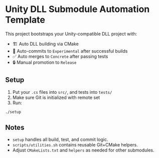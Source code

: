 # Unity DLL Submodule Automation Template

This project bootstraps your Unity-compatible DLL project with:

- 🏗️ Auto DLL building via CMake
- 🚀 Auto-commits to `Experimental` after successful builds
- ✅ Auto merges to `Concrete` after passing tests
- 🔒 Manual promotion to `Release`

## Setup

1. Put your `.cs` files into `src/`, and tests into `tests/`
2. Make sure Git is initialized with remote set
3. Run:

```bash
./setup
```

## Notes

- `setup` handles all build, test, and commit logic.
- `scripts/utilities.sh` contains reusable Git+CMake helpers.
- Adjust `CMakeLists.txt` and `helpers` as needed for other submodules.
